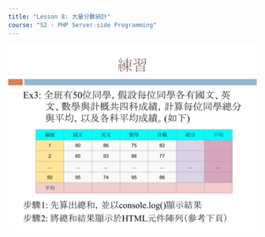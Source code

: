 ```yaml
---
title: "Lesson 8: 大量分數統計"
course: "S2 - PHP Server-side Programming"
---
```


![Question](question.svg)
